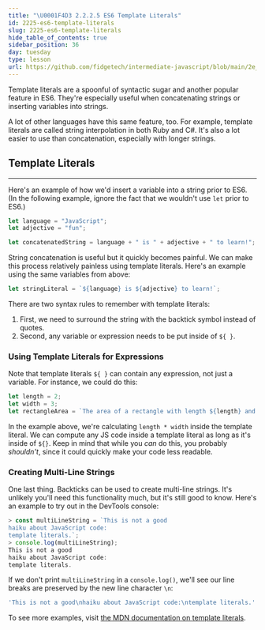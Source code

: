 ```yaml
---
title: "\U0001F4D3 2.2.2.5 ES6 Template Literals"
id: 2225-es6-template-literals
slug: 2225-es6-template-literals
hide_table_of_contents: true
sidebar_position: 36
day: tuesday
type: lesson
url: https://github.com/fidgetech/intermediate-javascript/blob/main/2e_template_literals_in_es6.md
---
```


Template literals are a spoonful of syntactic sugar and another popular feature in ES6. They're especially useful when concatenating strings or inserting variables into strings.

A lot of other languages have this same feature, too. For example, template literals are called string interpolation in both Ruby and C#. It's also a lot easier to use than concatenation, especially with longer strings. 

## Template Literals
---

Here's an example of how we'd insert a variable into a string prior to ES6. (In the following example, ignore the fact that we wouldn't use `let` prior to ES6.)

```javascript
let language = "JavaScript";
let adjective = "fun";

let concatenatedString = language + " is " + adjective + " to learn!";
```

String concatenation is useful but it quickly becomes painful. We can make this process relatively painless using template literals. Here's an example using the same variables from above:

```javascript
let stringLiteral = `${language} is ${adjective} to learn!`;
```

There are two syntax rules to remember with template literals:

1. First, we need to surround the string with the backtick symbol instead of quotes. 
2. Second, any variable or expression needs to be put inside of `${ }`.

### Using Template Literals for Expressions

Note that template literals `${ }` can contain any expression, not just a variable. For instance, we could do this:

```javascript
let length = 2;
let width = 3;
let rectangleArea = `The area of a rectangle with length ${length} and width ${width} is ${length * width}.`;
```

In the example above, we're calculating `length * width` inside the template literal. We can compute any JS code inside a template literal as long as it's inside of `${}`. Keep in mind that while you _can_ do this, you probably _shouldn't_, since it could quickly make your code less readable.

### Creating Multi-Line Strings

One last thing. Backticks can be used to create multi-line strings. It's unlikely you'll need this functionality much, but it's still good to know. Here's an example to try out in the DevTools console:

```javascript
> const multiLineString = `This is not a good
haiku about JavaScript code:
template literals.`;
> console.log(multiLineString);
This is not a good
haiku about JavaScript code:
template literals.
```

If we don't print `multiLineString` in a `console.log()`, we'll see our line breaks are preserved by the new line character `\n`:

```js
'This is not a good\nhaiku about JavaScript code:\ntemplate literals.'
```

To see more examples, visit [the MDN documentation on template literals](https://developer.mozilla.org/en-US/docs/Web/JavaScript/Reference/Template_literals).